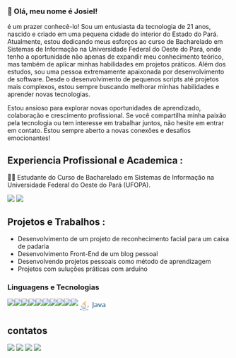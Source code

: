 ### 👋 Olá, meu nome é Josiel!

é um prazer conhecê-lo! Sou um entusiasta da tecnologia de 21 anos, nascido e criado em uma pequena cidade do interior do Estado do Pará. Atualmente, estou dedicando meus esforços ao curso de Bacharelado em Sistemas de Informação na Universidade Federal do Oeste do Pará, onde tenho a oportunidade não apenas de expandir meu conhecimento teórico, mas também de aplicar minhas habilidades em projetos práticos. Além dos estudos, sou uma pessoa extremamente apaixonada por desenvolvimento de software. Desde o desenvolvimento de pequenos scripts até projetos mais complexos, estou sempre buscando melhorar minhas habilidades e aprender novas tecnologias.

Estou ansioso para explorar novas oportunidades de aprendizado, colaboração e crescimento profissional. Se você compartilha minha paixão pela tecnologia ou tem interesse em trabalhar juntos, não hesite em entrar em contato. Estou sempre aberto a novas conexões e desafios emocionantes!

## Experiencia Profissional e Academica : 

🧑‍🎓 Estudante do Curso de Bacharelado em Sistemas de Informação na  Universidade Federal do Oeste do Pará (UFOPA).

<img height="180em" src="https://github-readme-stats.vercel.app/api?username=JosielSantos16&show_icons=true&theme=dark">
<img height="180em" src="https://github-readme-stats.vercel.app/api/top-langs/?username=JosielSantos16&theme=dark"/>
</div>


## Projetos e Trabalhos :

- Desenvolvimento de um projeto de reconhecimento facial para um caixa de padaria
- Desenvolvimento Front-End de um blog pessoal
- Desenvolvendo projetos pessoais como método de aprendizagem
- Projetos com suluções práticas com arduíno


### Linguagens e Tecnologias
<div style="display: flex; flex-wrap: wrap;">
  <img src="https://img.shields.io/badge/HTML5-E34F26?style=for-the-badge&logo=html5&logoColor=white">
  <img src="https://img.shields.io/badge/JavaScript-323330?style=for-the-badge&logo=javascript&logoColor=F7DF1E">
  <img src="https://img.shields.io/badge/CSS3-1572B6?style=for-the-badge&logo=css3&logoColor=white">
  <img src="https://img.shields.io/badge/Python-FFD43B?style=for-the-badge&logo=python&logoColor=blue">
  <img src="https://img.shields.io/badge/PHP-777BB4?style=for-the-badge&logo=php&logoColor=white">
  <img src="https://img.shields.io/badge/MySQL-005C84?style=for-the-badge&logo=mysql&logoColor=white">
  <img src="https://img.shields.io/badge/Node%20js-339933?style=for-the-badge&logo=nodedotjs&logoColor=white">
  <img src="https://img.shields.io/badge/Linux-FCC624?style=for-the-badge&logo=linux&logoColor=black">
  <img src="https://img.shields.io/badge/Arduino-00979D?style=for-the-badge&logo=Arduino&logoColor=white">
  <img src="https://img.shields.io/badge/GIT-E44C30?style=for-the-badge&logo=git&logoColor=white">
  <img src="java_logo.png" width="70" height="30">
</div>

## contatos
<a href="https://wa.me/559392457354"><img src="https://img.shields.io/badge/WhatsApp-25D366?style=for-the-badge&logo=whatsapp&logoColor=white"></a>
<a href="mailto:josielufopa@gmail.com"><img src="https://img.shields.io/badge/Gmail-D14836?style=for-the-badge&logo=gmail&logoColor=white"></a>
<a href="https://www.instagram.com/_josiel.santos?igsh=YzljYTk1ODg3Zg=="><img src="https://img.shields.io/badge/Instagram-E4405F?style=for-the-badge&logo=instagram&logoColor=white"></a>
<a href="#"><img src="https://img.shields.io/badge/linkedin-%230077B5.svg?style=for-the-badge&logo=linkedin&logoColor=white)">
